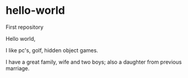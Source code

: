 # hello-world
First repository

Hello world,

I like pc's, golf, hidden object games. 

I have a great family, wife and two boys; also a daughter from previous marriage.
